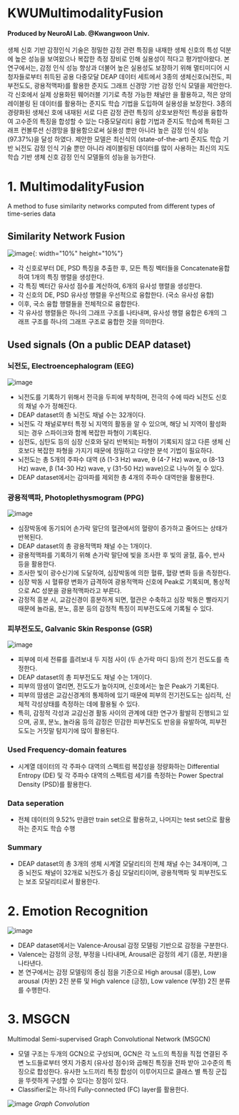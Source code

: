 # KWUMultimodalityFusion
#### Produced by NeuroAI Lab. @Kwangwoon Univ.

생체 신호 기반 감정인식 기술은 정밀한 감정 관련 특징을 내재한 생체 신호의 특성 덕분에 높은 성능을 보여왔으나 복잡한
측정 장비로 인해 실용성이 적다고 평가받아왔다. 본 연구에서는, 감정 인식 성능 향상과 더불어 높은 실용성도 보장하기 위해
멀티미디어 시청자들로부터 취득된 공용 다중모달 DEAP 데이터 세트에서 3종의 생체신호(뇌전도, 피부전도도, 광용적맥파)를
활용한 준지도 그래프 신경망 기반 감정 인식 모델을 제안한다. 각 신호에서 실제 상용화된 웨어러블 기기로 측정 가능한 채널만
을 활용하고, 적은 양의 레이블링 된 데이터를 활용하는 준지도 학습 기법을 도입하여 실용성을 보장한다. 3종의 경량화된 생체신
호에 내재된 서로 다른 감정 관련 특징의 상호보완적인 특성을 융합하여 고수준의 특징을 합성할 수 있는 다중모달리티 융합
기법과 준지도 학습에 특화된 그래프 컨볼루션 신경망을 활용함으로써 실용성 뿐만 아니라 높은 감정 인식 성능 (97.37%)을 달성
하였다. 제안한 모델은 최신식의 (state-of-the-art) 준지도 학습 기반 뇌전도 감정 인식 기술 뿐만 아니라 레이블링된 데이터를
많이 사용하는 최신의 지도 학습 기반 생체 신호 감정 인식 모델들의 성능을 능가한다. 


# 1. MultimodalityFusion
A method to fuse similarity networks computed from different types of time-series data

## Similarity Network Fusion
![image](https://github.com/ClustProject/KWUMultimodalityFusion/assets/74770095/d3710b0c-e0ba-4d54-a2d3-aabf516d3381){: width="10%" height="10%"}
*	각 신호로부터 DE, PSD 특징을 추출한 후, 모든 특징 벡터들을 Concatenate융합하여 1개의 특징 행렬을 생성한다.
*	각 특징 벡터간 유사성 점수를 계산하여, 6개의 유사성 행렬을 생성한다.
*	각 신호의 DE, PSD 유사성 행렬을 우선적으로 융합한다. (국소 유사성 융합)
*	이후, 국소 융합 행렬들을 전체적으로 융합한다.
*	각 유사성 행렬들은 하나의 그래프 구조를 나타내며, 유사성 행렬 융합은 6개의 그래프 구조를 하나의 그래프 구조로 융합한 것을 의미한다.



## Used signals (On a public DEAP dataset)


### 뇌전도, Electroencephalogram (EEG)
![image](https://github.com/ClustProject/KWUAnalysisModels/assets/74770095/2a3ac3d9-cee3-426d-9af3-1492e9b0ea59)

*	뇌전도를 기록하기 위해서 전극을 두피에 부착하며, 전극의 수에 따라 뇌전도 신호의 채널 수가 정해진다.
*   DEAP dataset의 총 뇌전도 채널 수는 32개이다.
*	뇌전도 각 채널로부터 특정 뇌 지역의 활동을 알 수 있으며, 해당 뇌 지역이 활성화되는 경우 스파이크와 함께 복잡한 파형이 기록된다.
*	심전도, 심탄도 등의 심장 신호와 달리 반복되는 파형이 기록되지 않고 다른 생체 신호보다 복잡한 파형을 가지기 때문에 정밀하고 다양한 분석 기법이 필요하다.
*	뇌전도는 총 5개의 주파수 대역 (δ (1-3 Hz) wave, θ (4-7 Hz) wave, α (8-13 Hz) wave, β (14-30 Hz) wave, γ (31-50 Hz) wave)으로 나누어 질 수 있다.
*   DEAP dataset에서는 감마파를 제외한 총 4개의 주파수 대역만을 활용한다.


### 광용적맥파, Photoplethysmogram (PPG)
![image](https://github.com/ClustProject/KWUMultimodalityFusion/assets/74770095/cf93b7d2-01b4-4b3b-bc09-a3549f1f4e89)
*	심장박동에 동기되어 손가락 말단의 혈관에서의 혈량이 증가하고 줄어드는 상태가 반복된다.
*   DEAP dataset의 총 광용적맥파 채널 수는 1개이다.
*	광용적맥파를 기록하기 위해 손가락 말단에 빛을 조사한 후 빛의 굴절, 흡수, 반사 등을 활용한다.
*	조사한 빛이 광수신기에 도달하여, 심장박동에 의한 혈류, 혈량 변화 등을 측정한다.
*	심장 박동 시 혈류량 변화가 급격하여 광용적맥파 신호에 Peak로 기록되며, 통상적으로 AC 성분을 광용적맥파라고 부른다.
*	감정적 흥분 시, 교감신경이 흥분하게 되면, 혈관은 수축하고 심장 박동은 빨라지기 때문에 놀라움, 분노, 흥분 등의 감정적 특징이 피부전도도에 기록될 수 있다.



### 피부전도도, Galvanic Skin Response (GSR)
![image](https://github.com/ClustProject/KWUMultimodalityFusion/assets/74770095/3a3b6783-8582-4b6d-a075-eaf4376a0a6f)
*	피부에 미세 전류를 흘려보내 두 지점 사이 (두 손가락 마디 등)의 전기 전도도를 측정한다.
*   DEAP dataset의 총 피부전도도 채널 수는 1개이다.
*	피부의 땀샘이 열리면, 전도도가 높아지며, 신호에서는 높은 Peak가 기록된다.
*	피부의 땀샘은 교감신경계의 통제하에 있기 때문에 피부의 전기전도도는 심리적, 신체적 각성상태를 측정하는 데에 활용될 수 있다.
*	특히, 감정적 각성과 교감신경 활동 사이의 관계에 대한 연구가 활발히 진행되고 있으며, 공포, 분노, 놀라움 등의 감정은 민감한 피부전도도 반응을 유발하여, 피부전도도는 거짓말 탐지기에 많이 활용된다.


### Used Frequency-domain features
* 시계열 데이터의 각 주파수 대역의 스펙트럼 복잡성을 정량화하는 Differential Entropy (DE) 및 각 주파수 대역의 스펙트럼 세기를 측정하는 Power Spectral Density (PSD)를 활용한다.


### Data seperation
* 전체 데이터의 9.52% 만큼만 train set으로 활용하고, 나머지는 test set으로 활용하는 준지도 학습 수행

### Summary
*   DEAP dataset의 총 3개의 생체 시계열 모달리티의 전체 채널 수는 34개이며, 그 중 뇌전도 채널이 32개로 뇌전도가 중심 모달리티이며, 광용적맥파 및 피부전도도는 보조 모달리티로서 활용한다.


# 2. Emotion Recognition

![image](https://github.com/KimDyun/Graph-Representation-Learning/assets/74770095/b9988835-7108-4a63-90be-6d33f6aa361c)

* DEAP dataset에서는 Valence-Arousal 감정 모델링 기반으로 감정을 구분한다.
* Valence는 감정의 긍정, 부정을 나타내며, Arousal은 감정의 세기 (흥분, 차분)을 나타낸다.
* 본 연구에서는 감정 모델링의 중심 점을 기준으로 High arousal (흥분), Low arousal (차분) 2진 분류 및 High valence (긍정), Low valence (부정) 2진 분류를 수행한다.



# 3.  MSGCN
Multimodal Semi-supervised Graph Convolutional Network (MSGCN)


*	모델 구조는 두개의 GCN으로 구성되며, GCN은 각 노드의 특징을 직접 연결된 주변 노드들로부터 엣지 가중치 (유사성 점수)와 곱해진 특징을 전파 받아 고수준의 특징으로 합성한다. 유사한 노드끼리 특징 합성이 이루어지므로 클래스 별 특징 군집을 뚜렷하게 구성할 수 있다는 장점이 있다.
*	Classifier로는 하나의 Fully-connected (FC) layer를 활용한다.

![image](https://github.com/ClustProject/KWUAnalysisModels/assets/74770095/fddc4631-3b5f-4ffa-bb65-9630a1a1c787)
*Graph Convolution*

